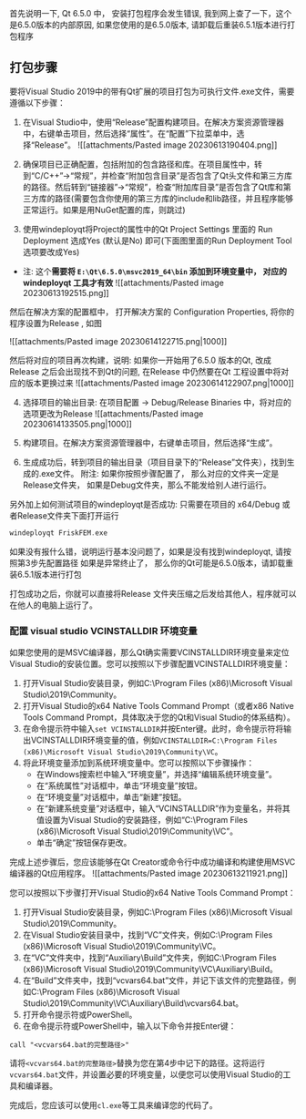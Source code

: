 
首先说明一下, Qt 6.5.0 中， 安装打包程序会发生错误,  我到网上查了一下，这个是6.5.0版本的内部原因, 如果您使用的是6.5.0版本, 请卸载后重装6.5.1版本进行打包程序
## 打包步骤
要将Visual Studio 2019中的带有Qt扩展的项目打包为可执行文件.exe文件，需要遵循以下步骤：

1. 在Visual Studio中，使用“Release”配置构建项目。在解决方案资源管理器中，右键单击项目，然后选择“属性”。在“配置”下拉菜单中，选择“Release”。
![[attachments/Pasted image 20230613190404.png]]

2. 确保项目已正确配置，包括附加的包含路径和库。在项目属性中，转到“C/C++”->“常规”，并检查“附加包含目录”是否包含了Qt头文件和第三方库的路径。然后转到“链接器”->“常规”，检查“附加库目录”是否包含了Qt库和第三方库的路径(需要包含你使用的第三方库的include和lib路径，并且程序能够正常运行。如果是用NuGet配置的库，则跳过)

3. 使用windeployqt将Project的属性中的Qt Project Settings 里面的 Run Deployment 选成Yes (默认是No) 即可(下面图里面的Run Deployment Tool选项要改成Yes)
- 注: 这个**需要将  `E:\Qt\6.5.0\msvc2019_64\bin` 添加到环境变量中， 对应的windeployqt 工具才有效**
![[attachments/Pasted image 20230613192515.png]]

然后在解决方案的配置框中， 打开解决方案的 Configuration Properties, 将你的程序设置为Release , 如图

![[attachments/Pasted image 20230614122715.png|1000]]

然后将对应的项目再次构建，说明: 如果你一开始用了6.5.0 版本的Qt, 改成Release 之后会出现找不到Qt的问题, 在Release 中仍然要在Qt 工程设置中将对应的版本更换过来
![[attachments/Pasted image 20230614122907.png|1000]]

4. 选择项目的输出目录: 
在项目配置 -> Debug/Release Binaries 中，将对应的选项更改为Release 
![[attachments/Pasted image 20230614133505.png|1000]]
5. 构建项目。在解决方案资源管理器中，右键单击项目，然后选择“生成”。

6. 生成成功后，转到项目的输出目录（项目目录下的“Release”文件夹），找到生成的.exe文件。
附注: 如果你按照步骤配置了， 那么对应的文件夹一定是Release文件夹， 如果是Debug文件夹，那么不能发给别人进行运行。


另外加上如何测试项目的windeployqt是否成功: 只需要在项目的 x64/Debug 或者Release文件夹下面打开运行

```cpp 
windeployqt FriskFEM.exe
```

如果没有报什么错，说明运行基本没问题了，如果是没有找到windeployqt, 请按照第3步先配置路径
如果是异常终止了， 那么你的Qt可能是6.5.0版本，请卸载重装6.5.1版本进行打包

打包成功之后，你就可以直接将Release 文件夹压缩之后发给其他人，程序就可以在他人的电脑上运行了。



### 配置 visual  studio VCINSTALLDIR 环境变量

如果您使用的是MSVC编译器，那么Qt确实需要VCINSTALLDIR环境变量来定位Visual Studio的安装位置。您可以按照以下步骤配置VCINSTALLDIR环境变量：

1. 打开Visual Studio安装目录，例如C:\Program Files (x86)\Microsoft Visual Studio\2019\Community。
2. 打开Visual Studio的x64 Native Tools Command Prompt（或者x86 Native Tools Command Prompt，具体取决于您的Qt和Visual Studio的体系结构）。
3. 在命令提示符中输入`set VCINSTALLDIR`并按Enter键。此时，命令提示符将输出VCINSTALLDIR环境变量的值，例如`VCINSTALLDIR=C:\Program Files (x86)\Microsoft Visual Studio\2019\Community\VC`。
4. 将此环境变量添加到系统环境变量中。您可以按照以下步骤操作：
   - 在Windows搜索栏中输入“环境变量”，并选择“编辑系统环境变量”。
   - 在“系统属性”对话框中，单击“环境变量”按钮。
   - 在“环境变量”对话框中，单击“新建”按钮。
   - 在“新建系统变量”对话框中，输入“VCINSTALLDIR”作为变量名，并将其值设置为Visual Studio的安装路径，例如“C:\Program Files (x86)\Microsoft Visual Studio\2019\Community\VC”。
   - 单击“确定”按钮保存更改。

完成上述步骤后，您应该能够在Qt Creator或命令行中成功编译和构建使用MSVC编译器的Qt应用程序。
![[attachments/Pasted image 20230613211921.png]]

您可以按照以下步骤打开Visual Studio的x64 Native Tools Command Prompt：

1. 打开Visual Studio安装目录，例如C:\Program Files (x86)\Microsoft Visual Studio\2019\Community。
2. 在Visual Studio安装目录中，找到“VC”文件夹，例如C:\Program Files (x86)\Microsoft Visual Studio\2019\Community\VC。
3. 在“VC”文件夹中，找到“Auxiliary\Build”文件夹，例如C:\Program Files (x86)\Microsoft Visual Studio\2019\Community\VC\Auxiliary\Build。
4. 在“Build”文件夹中，找到“vcvars64.bat”文件，并记下该文件的完整路径，例如C:\Program Files (x86)\Microsoft Visual Studio\2019\Community\VC\Auxiliary\Build\vcvars64.bat。
5. 打开命令提示符或PowerShell。
6. 在命令提示符或PowerShell中，输入以下命令并按Enter键：

```
call "<vcvars64.bat的完整路径>"
```

请将`<vcvars64.bat的完整路径>`替换为您在第4步中记下的路径。这将运行`vcvars64.bat`文件，并设置必要的环境变量，以便您可以使用Visual Studio的工具和编译器。

完成后，您应该可以使用`cl.exe`等工具来编译您的代码了。